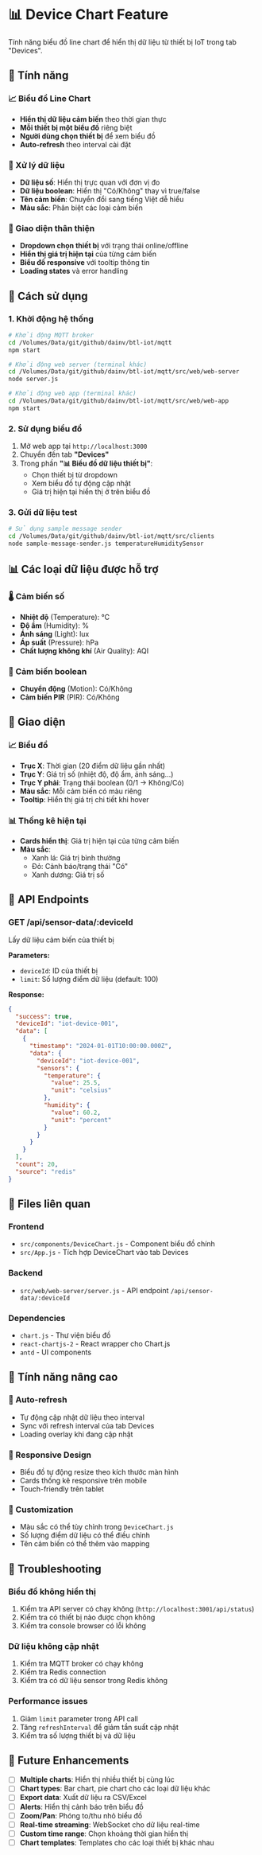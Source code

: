 # 📊 Device Chart Feature

Tính năng biểu đồ line chart để hiển thị dữ liệu từ thiết bị IoT trong tab "Devices".

## 🎯 Tính năng

### 📈 Biểu đồ Line Chart
- **Hiển thị dữ liệu cảm biến** theo thời gian thực
- **Mỗi thiết bị một biểu đồ** riêng biệt
- **Người dùng chọn thiết bị** để xem biểu đồ
- **Auto-refresh** theo interval cài đặt

### 🔢 Xử lý dữ liệu
- **Dữ liệu số**: Hiển thị trực quan với đơn vị đo
- **Dữ liệu boolean**: Hiển thị "Có/Không" thay vì true/false
- **Tên cảm biến**: Chuyển đổi sang tiếng Việt dễ hiểu
- **Màu sắc**: Phân biệt các loại cảm biến

### 📱 Giao diện thân thiện
- **Dropdown chọn thiết bị** với trạng thái online/offline
- **Hiển thị giá trị hiện tại** của từng cảm biến
- **Biểu đồ responsive** với tooltip thông tin
- **Loading states** và error handling

## 🚀 Cách sử dụng

### 1. Khởi động hệ thống
```bash
# Khởi động MQTT broker
cd /Volumes/Data/git/github/dainv/btl-iot/mqtt
npm start

# Khởi động web server (terminal khác)
cd /Volumes/Data/git/github/dainv/btl-iot/mqtt/src/web/web-server
node server.js

# Khởi động web app (terminal khác)
cd /Volumes/Data/git/github/dainv/btl-iot/mqtt/src/web/web-app
npm start
```

### 2. Sử dụng biểu đồ
1. Mở web app tại `http://localhost:3000`
2. Chuyển đến tab **"Devices"**
3. Trong phần **"📊 Biểu đồ dữ liệu thiết bị"**:
   - Chọn thiết bị từ dropdown
   - Xem biểu đồ tự động cập nhật
   - Giá trị hiện tại hiển thị ở trên biểu đồ

### 3. Gửi dữ liệu test
```bash
# Sử dụng sample message sender
cd /Volumes/Data/git/github/dainv/btl-iot/mqtt/src/clients
node sample-message-sender.js temperatureHumiditySensor
```

## 📊 Các loại dữ liệu được hỗ trợ

### 🌡️ Cảm biến số
- **Nhiệt độ** (Temperature): °C
- **Độ ẩm** (Humidity): %
- **Ánh sáng** (Light): lux
- **Áp suất** (Pressure): hPa
- **Chất lượng không khí** (Air Quality): AQI

### 🔘 Cảm biến boolean
- **Chuyển động** (Motion): Có/Không
- **Cảm biến PIR** (PIR): Có/Không

## 🎨 Giao diện

### 📈 Biểu đồ
- **Trục X**: Thời gian (20 điểm dữ liệu gần nhất)
- **Trục Y**: Giá trị số (nhiệt độ, độ ẩm, ánh sáng...)
- **Trục Y phải**: Trạng thái boolean (0/1 → Không/Có)
- **Màu sắc**: Mỗi cảm biến có màu riêng
- **Tooltip**: Hiển thị giá trị chi tiết khi hover

### 📊 Thống kê hiện tại
- **Cards hiển thị**: Giá trị hiện tại của từng cảm biến
- **Màu sắc**: 
  - Xanh lá: Giá trị bình thường
  - Đỏ: Cảnh báo/trạng thái "Có"
  - Xanh dương: Giá trị số

## 🔧 API Endpoints

### GET /api/sensor-data/:deviceId
Lấy dữ liệu cảm biến của thiết bị

**Parameters:**
- `deviceId`: ID của thiết bị
- `limit`: Số lượng điểm dữ liệu (default: 100)

**Response:**
```json
{
  "success": true,
  "deviceId": "iot-device-001",
  "data": [
    {
      "timestamp": "2024-01-01T10:00:00.000Z",
      "data": {
        "deviceId": "iot-device-001",
        "sensors": {
          "temperature": {
            "value": 25.5,
            "unit": "celsius"
          },
          "humidity": {
            "value": 60.2,
            "unit": "percent"
          }
        }
      }
    }
  ],
  "count": 20,
  "source": "redis"
}
```

## 📁 Files liên quan

### Frontend
- `src/components/DeviceChart.js` - Component biểu đồ chính
- `src/App.js` - Tích hợp DeviceChart vào tab Devices

### Backend
- `src/web/web-server/server.js` - API endpoint `/api/sensor-data/:deviceId`

### Dependencies
- `chart.js` - Thư viện biểu đồ
- `react-chartjs-2` - React wrapper cho Chart.js
- `antd` - UI components

## 🎯 Tính năng nâng cao

### 🔄 Auto-refresh
- Tự động cập nhật dữ liệu theo interval
- Sync với refresh interval của tab Devices
- Loading overlay khi đang cập nhật

### 📱 Responsive Design
- Biểu đồ tự động resize theo kích thước màn hình
- Cards thống kê responsive trên mobile
- Touch-friendly trên tablet

### 🎨 Customization
- Màu sắc có thể tùy chỉnh trong `DeviceChart.js`
- Số lượng điểm dữ liệu có thể điều chỉnh
- Tên cảm biến có thể thêm vào mapping

## 🐛 Troubleshooting

### Biểu đồ không hiển thị
1. Kiểm tra API server có chạy không (`http://localhost:3001/api/status`)
2. Kiểm tra có thiết bị nào được chọn không
3. Kiểm tra console browser có lỗi không

### Dữ liệu không cập nhật
1. Kiểm tra MQTT broker có chạy không
2. Kiểm tra Redis connection
3. Kiểm tra có dữ liệu sensor trong Redis không

### Performance issues
1. Giảm `limit` parameter trong API call
2. Tăng `refreshInterval` để giảm tần suất cập nhật
3. Kiểm tra số lượng thiết bị và dữ liệu

## 🚀 Future Enhancements

- [ ] **Multiple charts**: Hiển thị nhiều thiết bị cùng lúc
- [ ] **Chart types**: Bar chart, pie chart cho các loại dữ liệu khác
- [ ] **Export data**: Xuất dữ liệu ra CSV/Excel
- [ ] **Alerts**: Hiển thị cảnh báo trên biểu đồ
- [ ] **Zoom/Pan**: Phóng to/thu nhỏ biểu đồ
- [ ] **Real-time streaming**: WebSocket cho dữ liệu real-time
- [ ] **Custom time range**: Chọn khoảng thời gian hiển thị
- [ ] **Chart templates**: Templates cho các loại thiết bị khác nhau
